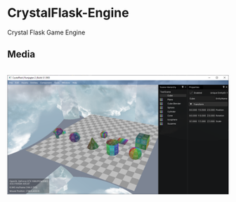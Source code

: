 # CrystalFlask-Engine
Crystal Flask Game Engine

## Media
[![]()](https://www.youtube.com/watch?v=0V-8ltV1gQ4)
<img align="center" src="https://github.com/GabrielJadderson/CrystalFlask-Engine/raw/master/2020-rebuild.png"/>
